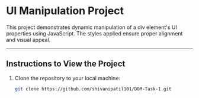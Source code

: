 # UI Manipulation Project

This project demonstrates dynamic manipulation of a div element's UI properties using JavaScript. The styles applied ensure proper alignment and visual appeal.

---

## **Instructions to View the Project**

1. Clone the repository to your local machine:
   ```bash
   git clone https://github.com/shivanipatil101/DOM-Task-1.git
